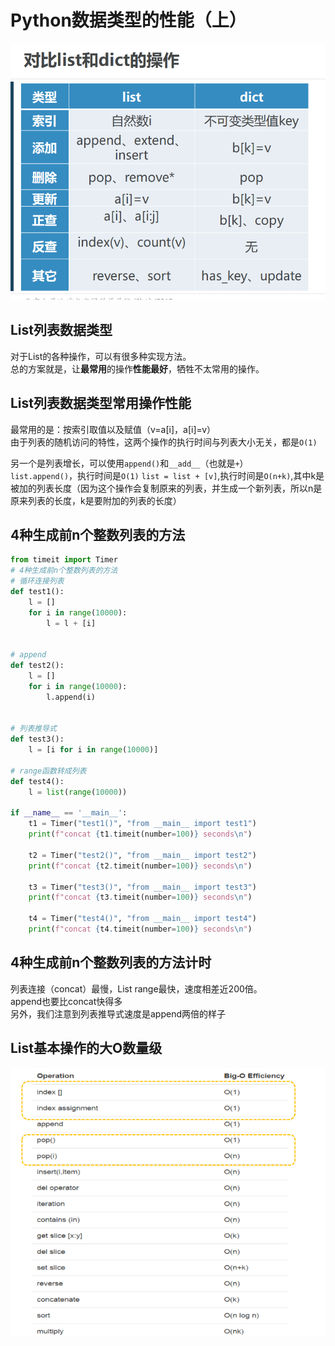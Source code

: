 # Python数据类型的性能（上）
![img.png](img.png)

## List列表数据类型
对于List的各种操作，可以有很多种实现方法。  
总的方案就是，让**最常用**的操作**性能最好**，牺牲不太常用的操作。

## List列表数据类型常用操作性能

最常用的是：按索引取值以及赋值（v=a[i]，a[i]=v）  
由于列表的随机访问的特性，这两个操作的执行时间与列表大小无关，都是`O(1)`

另一个是列表增长，可以使用`append()`和`__add__`（也就是`+`）  
`list.append()`，执行时间是`O(1)`
`list = list + [v]`,执行时间是`O(n+k)`,其中k是被加的列表长度（因为这个操作会复制原来的列表，并生成一个新列表，所以n是原来列表的长度，k是要附加的列表的长度）

## 4种生成前n个整数列表的方法
```python
from timeit import Timer
# 4种生成前n个整数列表的方法
# 循环连接列表
def test1():
    l = []
    for i in range(10000):
        l = l + [i]


# append
def test2():
    l = []
    for i in range(10000):
        l.append(i)


# 列表推导式
def test3():
    l = [i for i in range(10000)]

# range函数转成列表
def test4():
    l = list(range(10000))

if __name__ == '__main__':
    t1 = Timer("test1()", "from __main__ import test1")
    print(f"concat {t1.timeit(number=100)} seconds\n")

    t2 = Timer("test2()", "from __main__ import test2")
    print(f"concat {t2.timeit(number=100)} seconds\n")

    t3 = Timer("test3()", "from __main__ import test3")
    print(f"concat {t3.timeit(number=100)} seconds\n")

    t4 = Timer("test4()", "from __main__ import test4")
    print(f"concat {t4.timeit(number=100)} seconds\n")
```

## 4种生成前n个整数列表的方法计时
列表连接（concat）最慢，List range最快，速度相差近200倍。  
append也要比concat快得多  
另外，我们注意到列表推导式速度是append两倍的样子

## List基本操作的大O数量级

![img_2.png](img_2.png)